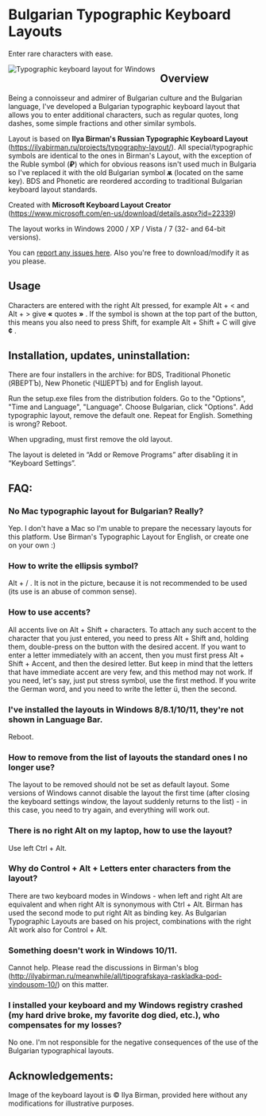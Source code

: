 Bulgarian Typographic Keyboard Layouts
=======
Enter rare characters with ease.

<img src="https://ilyabirman.ru/typography-layout/i/layout-win@2x.png"
     alt="Typographic keyboard layout for Windows"
     style="float: left; margin-right: 10px;" />

## Overview

Being a connoisseur and admirer of Bulgarian culture and the Bulgarian language, I've developed a Bulgarian typographic keyboard layout that allows you to enter additional characters, such as regular quotes, long dashes, some simple fractions and other similar symbols. 

Layout is based on **Ilya Birman's Russian Typographic Keyboard Layout** (https://ilyabirman.ru/projects/typography-layout/).
All special/typographic symbols are identical to the ones in Birman's Layout, with the exception of the Ruble symbol (**₽**) which for obvious reasons isn't used much in Bulgaria so I've replaced it with the old Bulgarian symbol **ѫ** (located on the same key).
BDS and Phonetic are reordered according to traditional Bulgarian keyboard layout standards. 

Created with **Microsoft Keyboard Layout Creator** (https://www.microsoft.com/en-us/download/details.aspx?id=22339)

The layout works in Windows 2000 / XP / Vista / 7 (32- and 64-bit versions).

You can [report any issues here](https://github.com/acnapyx/bg-typographic-layout/issues). Also you're free to download/modify it as you please.


## Usage

Characters are entered with the right Alt pressed, for example Alt +  < and Alt + > give **«** quotes **»** . If the symbol is shown at the top part of the button, this means you also need to press Shift, for example Alt + Shift + C will give **¢** .


## Installation, updates, uninstallation:

There are four installers in the archive: for BDS, Traditional Phonetic (ЯВЕРТЪ), New Phonetic (ЧШЕРТЪ) and for English layout.

Run the setup.exe files from the distribution folders.
Go to the "Options", "Time and Language", "Language". Choose Bulgarian, click "Options". Add typographic layout, remove the default one. Repeat for English.
Something is wrong? Reboot.

When upgrading, must first remove the old layout.

The layout is deleted in “Add or Remove Programs” after disabling it in “Keyboard Settings”.


## FAQ:

### No Mac typographic layout for Bulgarian? Really?

Yep. I don't have a Mac so I'm unable to prepare the necessary layouts for this platform. Use Birman's Typographic Layout for English, or create one on your own :)

### How to write the ellipsis symbol? 

Alt + / . It is not in the picture, because it is not recommended to be used (its use is an abuse of common sense).

### How to use accents? 

All accents live on Alt + Shift + characters. To attach any such accent to the character that you just entered, you need to press Alt + Shift and, holding them, double-press on the button with the desired accent. If you want to enter a letter immediately with an accent, then you must first press Alt + Shift + Accent, and then the desired letter. But keep in mind that the letters that have immediate accent are very few, and this method may not work. If you need, let's say, just put stress symbol, use the first method. If you write the German word, and you need to write the letter ü, then the second.

### I've installed the layouts in Windows 8/8.1/10/11, they're not shown in Language Bar.

Reboot.

### How to remove from the list of layouts the standard ones I no longer use? 

The layout to be removed should not be set as default layout. Some versions of Windows cannot disable the layout the first time (after closing the keyboard settings window, the layout suddenly returns to the list) - in this case, you need to try again, and everything will work out.

### There is no right Alt on my laptop, how to use the layout? 

Use left Ctrl + Alt.

### Why do Control + Alt + Letters enter characters from the layout? 

There are two keyboard modes in Windows - when left and right Alt are equivalent and when right Alt is synonymous with Ctrl + Alt. Birman has used the second mode to put right Alt as binding key. As Bulgarian Typographic Layouts are based on his project,  combinations with the right Alt work also for Control + Alt. 

### Something doesn't work in Windows 10/11.

Cannot help. Please read the discussions in Birman's blog (http://ilyabirman.ru/meanwhile/all/tipografskaya-raskladka-pod-vindousom-10/) on this matter.

### I installed your keyboard and my Windows registry crashed (my hard drive broke, my favorite dog died, etc.), who compensates for my losses? 

No one. I'm not responsible for the negative consequences of the use of the Bulgarian typographical layouts. 

## Acknowledgements:

Image of the keyboard layout is © Ilya Birman, provided here without any modifications for illustrative purposes.
